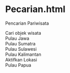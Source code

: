 # Pecarian.html
Pencarian Pariwisata



     
  <!DOCTYPE html>
<html lang="en">
  <head>
    <meta charset="UTF-8" />
    <meta name="viewport" content="width=device-width, initial-scale=1.0" />
     <!-- <title></title>-->
    <link rel="stylesheet" href="https://fonts.googleapis.com/css2?family=Inter:wght@400&display=swap" />
<link rel="stylesheet" href="https://fonts.googleapis.com/css2?family=Roboto:wght@400&display=swap" />
<link rel="stylesheet" href="https://fonts.googleapis.com/css2?family=Abril+Fatface:wght@400&display=swap" />
    <link rel="stylesheet" href="CSS/index.css" />
  </head>
  <body>

<div class="main-container">
      <div class="rectangle">
        <span class="cari-objek-wisata">Cari objek wisata </span>
        <div class="search"></div>
      </div>




<div class="rectangle-1">
        <div class="vector"></div>
        <span class="pulau-jawa">Pulau Jawa </span>
      </div>



<div class="rectangle-2">
        <div class="vector-3"></div>
        <span class="pulau-sumatra">Pulau Sumatra </span>
      </div>



<div class="rectangle-4">
        <div class="vector-5"></div>
        <span class="pulau-sulawesi">Pulau Sulawesi </span>
      </div>


<div class="rectangle-6">
        <div class="vector-7"></div>
        <span class="pulau-kalimantan">Pulau Kalimantan </span>
      </div>

  <div class="user"></div>
  <span class="aktifkan-lokasi">Aktifkan Lokasi</span>
  <div class="rectangle-8">
  <div class="vector-9"></div>
  <span class="pulau-papua">Pulau Papua </span>
  </div>


  <div class="marker"></div>
  </div>
  </body>
</html>


